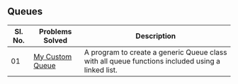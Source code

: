 ## Queues

|Sl. No.|Problems Solved| Description|
|-------|---------------|--|
|01|[My Custom Queue](./MyQueue.java)|A program to create a generic Queue class with all queue functions included using a linked list. |